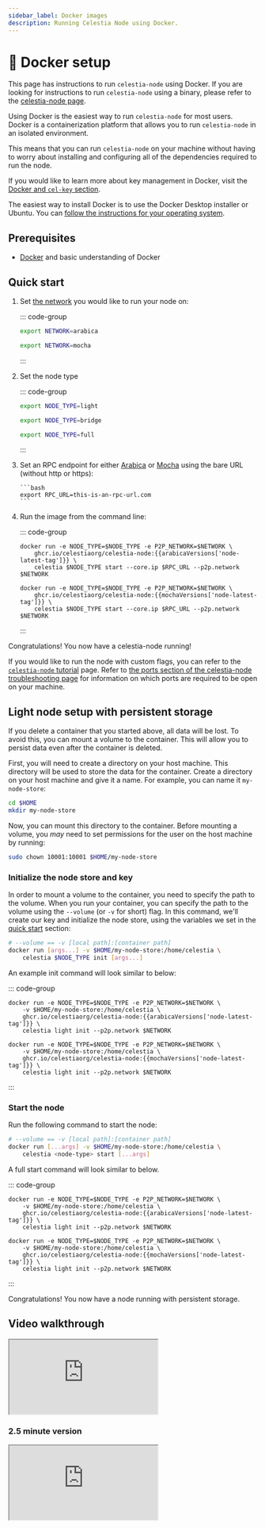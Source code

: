 ```yaml
---
sidebar_label: Docker images
description: Running Celestia Node using Docker.
---
```


# 🐳 Docker setup

<!-- markdownlint-disable MD033 -->
<!-- markdownlint-disable MD013 -->
<script setup>
import constants from '/.vitepress/constants/constants.js'
import arabicaVersions from '/.vitepress/constants/arabica_versions.js'
import mochaVersions from '/.vitepress/constants/mocha_versions.js'
import coffeeVersions from '/.vitepress/constants/coffee_versions.js'
</script>

This page has instructions to run `celestia-node` using Docker. If you are
looking for instructions to run `celestia-node` using a binary, please
refer to the [celestia-node page](./celestia-node.md).

Using Docker is the easiest way to run `celestia-node` for most
users. Docker is a containerization platform that allows you to run `celestia-node`
in an isolated environment.

This means that you can run `celestia-node` on your machine without having
to worry about installing and configuring all of the dependencies required
to run the node.

If you would like to learn more about
key management in Docker, visit the [Docker
and `cel-key` section](../../developers/celestia-node-key/#docker-and-cel-key).

The easiest way to install Docker is to use the Docker Desktop installer or
Ubuntu. You can
[follow the instructions for your operating system](https://docs.docker.com/engine/install).

## Prerequisites

- [Docker](https://docs.docker.com/get-docker) and basic understanding of Docker

## Quick start

1.  Set [the network](../nodes/participate.md) you would like to run your node on:

    ::: code-group

    ```bash [Arabica]
    export NETWORK=arabica
    ```

    ```bash [Mocha]
    export NETWORK=mocha
    ```

    :::

2.  Set the node type

    ::: code-group

    ```bash [Light]
    export NODE_TYPE=light
    ```

    ```bash [Bridge]
    export NODE_TYPE=bridge
    ```

    ```bash [Full]
    export NODE_TYPE=full
    ```

    :::

3.  Set an RPC endpoint for either [Arabica](./arabica-devnet.md#rpc-endpoints) or
    [Mocha](./mocha-testnet.md#rpc-endpoints)
    using the bare URL (without http or https):

        ```bash
        export RPC_URL=this-is-an-rpc-url.com
        ```

4.  Run the image from the command line:

    ::: code-group

    ```bash-vue [Arabica]
    docker run -e NODE_TYPE=$NODE_TYPE -e P2P_NETWORK=$NETWORK \
        ghcr.io/celestiaorg/celestia-node:{{arabicaVersions['node-latest-tag']}} \
        celestia $NODE_TYPE start --core.ip $RPC_URL --p2p.network $NETWORK
    ```

    ```bash-vue [Mocha]
    docker run -e NODE_TYPE=$NODE_TYPE -e P2P_NETWORK=$NETWORK \
        ghcr.io/celestiaorg/celestia-node:{{mochaVersions['node-latest-tag']}} \
        celestia $NODE_TYPE start --core.ip $RPC_URL --p2p.network $NETWORK
    ```

    :::

Congratulations! You now have a celestia-node running!

If you would like to run the node with custom flags,
you can refer to the
[`celestia-node` tutorial](../../developers/node-tutorial#connect-to-a-public-core-endpoint) page. Refer to
[the ports section of the celestia-node troubleshooting page](../../nodes/celestia-node-troubleshooting/#ports)
for information on which ports are required to be open on your machine.

## Light node setup with persistent storage

If you delete a container that you started above, all data will be lost.
To avoid this, you can mount a volume to the container.
This will allow you to persist data even after the container is deleted.

First, you will need to create a directory on your host machine.
This directory will be used to store the data for the container.
Create a directory on your host machine and give it a name.
For example, you can name it `my-node-store`:

```bash
cd $HOME
mkdir my-node-store
```

Now, you can mount this directory to the container.
Before mounting a volume, you _may_ need to set permissions for
the user on the host machine by running:

```bash
sudo chown 10001:10001 $HOME/my-node-store
```

### Initialize the node store and key

In order to mount a volume to the container, you need to specify
the path to the volume. When you run your container, you can specify
the path to the volume using the `--volume` (or `-v` for short) flag.
In this command, we'll create our key and initialize the node store,
using the variables we set in the [quick start](#quick-start) section:

```bash
# --volume == -v [local path]:[container path]
docker run [args...] -v $HOME/my-node-store:/home/celestia \
    celestia $NODE_TYPE init [args...]
```

An example init command will look similar to below:

::: code-group

```bash-vue [Arabica]
docker run -e NODE_TYPE=$NODE_TYPE -e P2P_NETWORK=$NETWORK \
    -v $HOME/my-node-store:/home/celestia \
    ghcr.io/celestiaorg/celestia-node:{{arabicaVersions['node-latest-tag']}} \
    celestia light init --p2p.network $NETWORK
```

```bash-vue [Mocha]
docker run -e NODE_TYPE=$NODE_TYPE -e P2P_NETWORK=$NETWORK \
    -v $HOME/my-node-store:/home/celestia \
    ghcr.io/celestiaorg/celestia-node:{{mochaVersions['node-latest-tag']}} \
    celestia light init --p2p.network $NETWORK
```

:::

### Start the node

Run the following command to start the node:

```bash
# --volume == -v [local path]:[container path]
docker run [...args] -v $HOME/my-node-store:/home/celestia \
    celestia <node-type> start [...args]
```

A full start command will look similar to below.

::: code-group

```bash-vue [Arabica]
docker run -e NODE_TYPE=$NODE_TYPE -e P2P_NETWORK=$NETWORK \
    -v $HOME/my-node-store:/home/celestia \
    ghcr.io/celestiaorg/celestia-node:{{arabicaVersions['node-latest-tag']}} \
    celestia light init --p2p.network $NETWORK
```

```bash-vue [Mocha]
docker run -e NODE_TYPE=$NODE_TYPE -e P2P_NETWORK=$NETWORK \
    -v $HOME/my-node-store:/home/celestia \
    ghcr.io/celestiaorg/celestia-node:{{mochaVersions['node-latest-tag']}} \
    celestia light init --p2p.network $NETWORK
```

:::

Congratulations! You now have a node running with persistent storage.

## Video walkthrough

<div class="youtube-wrapper">
  <iframe
    class="youtube-video"
    title="Running a Celestia light node"
    src="https://youtube.com/embed/WFubhQc8tGk"
    allowfullscreen
  ></iframe>
</div>

### 2.5 minute version

<div class="youtube-wrapper">
  <iframe
    class="youtube-video"
    title="Running a Celestia light node"
    src="https://youtube.com/embed/ROZv871Q7RM"
    allowfullscreen
  ></iframe>
</div>
